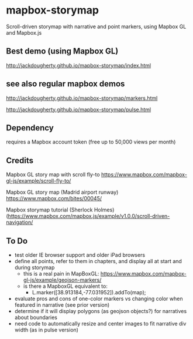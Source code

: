 # mapbox-storymap
Scroll-driven storymap with narrative and point markers, using Mapbox GL and Mapbox.js

## Best demo (using Mapbox GL)
http://jackdougherty.github.io/mapbox-storymap/index.html

## see also regular mapbox demos
http://jackdougherty.github.io/mapbox-storymap/markers.html

http://jackdougherty.github.io/mapbox-storymap/pulse.html

## Dependency
requires a Mapbox account token (free up to 50,000 views per month)

## Credits
Mapbox GL story map with scroll fly-to https://www.mapbox.com/mapbox-gl-js/example/scroll-fly-to/

Mapbox GL story map (Madrid airport runway) https://www.mapbox.com/bites/00045/

Mapbox storymap tutorial (Sherlock Holmes) (https://www.mapbox.com/mapbox.js/example/v1.0.0/scroll-driven-navigation/

## To Do
- test older IE browser support and older iPad browsers
- define all points, refer to them in chapters, and display all at start and during storymap
  - this is a real pain in MapBoxGL: https://www.mapbox.com/mapbox-gl-js/example/geojson-markers/
  - is there a MapboxGL equivalent to:
    - L.marker([38.913184,-77.031952]).addTo(map);
- evaluate pros and cons of one-color markers vs changing color when featured in narrative (see prior version)
- determine if it will display polygons (as geojson objects?) for narratives about boundaries
- need code to automatically resize and center images to fit narrative div width (as in pulse version)
